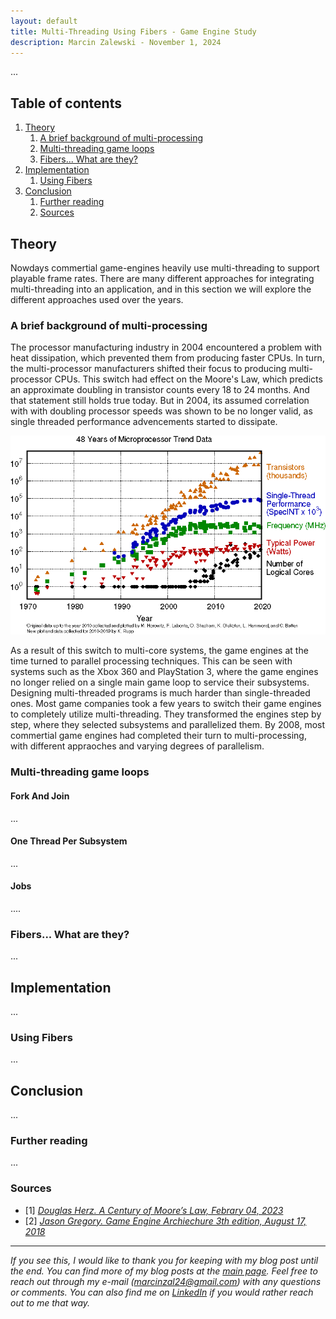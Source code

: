 ```yaml
---
layout: default
title: Multi-Threading Using Fibers - Game Engine Study
description: Marcin Zalewski - November 1, 2024
---
```


...

## Table of contents
1. [Theory](#theory)
    1. [A brief background of multi-processing](#theory1)
    2. [Multi-threading game loops](#theory2)
    3. [Fibers... What are they?](#theory3)
2. [Implementation](#implementation)
    1. [Using Fibers](#implementation1)
3. [Conclusion](#conclusion)
    1. [Further reading](#conclusion1)
    2. [Sources](#conclusion2)

## Theory <a name="theory"></a>

Nowdays commertial game-engines heavily use multi-threading to support playable frame rates. There are many different approaches for integrating multi-threading into an application, and in this section we will explore the different approaches used over the years.

### A brief background of multi-processing <a name="theory1"></a>

The processor manufacturing industry in 2004 encountered a problem with heat dissipation, which prevented them from producing faster CPUs. In turn, the multi-processor manufacturers shifted their focus to producing multi-processor CPUs. This switch had effect on the Moore's Law, which predicts an approximate doubling in transistor counts every 18 to 24 months. And that statement still holds true today. But in 2004, its assumed correlation with with doubling processor speeds was shown to be no longer valid, as single threaded performance advencements started to dissipate.

<p align="center">
<img src="assets/images/multi-threading-fibers/TransistorCountOverTheYears.png" alt="Transistor count over the years."/>
</p>

As a result of this switch to multi-core systems, the game engines at the time turned to parallel processing techniques. This can be seen with systems such as the Xbox 360 and PlayStation 3, where the game engines no longer relied on a single main game loop to service their subsystems. Designing multi-threaded programs is much harder than single-threaded ones. Most game companies took a few years to switch their game engines to completely utilize multi-threading. They transformed the engines step by step, where they selected subsystems and parallelized them. By 2008, most commertial game engines had completed their turn to multi-processing, with different appraoches and varying degrees of parallelism.

### Multi-threading game loops <a name="theory2"></a>

#### Fork And Join

...

#### One Thread Per Subsystem

...

#### Jobs

....

### Fibers... What are they? <a name="theory3"></a>

...

## Implementation <a name="implementation"></a>

...

### Using Fibers <a name="implementation1"></a>

...

## Conclusion <a name="conclusion"></a>

...

### Further reading <a name="conclusion1"></a>

...

### Sources <a name="conclusion2"></a>

- [1] [*Douglas Herz. A Century of Moore’s Law, Febrary 04, 2023*](https://www.semianalysis.com/p/a-century-of-moores-law)
- [2] [*Jason Gregory. Game Engine Archiechure 3th edition, August 17, 2018*](https://www.gameenginebook.com)

---
*If you see this, I would like to thank you for keeping with my blog post until the end. You can find more of my blog posts at the [main page](https://mmzala.github.io/blog/). Feel free to reach out through my e-mail (marcinzal24@gmail.com) with any questions or comments. You can also find me on [LinkedIn](https://www.linkedin.com/in/marcin-zalewski-6a17231a4/) if you would rather reach out to me that way.*